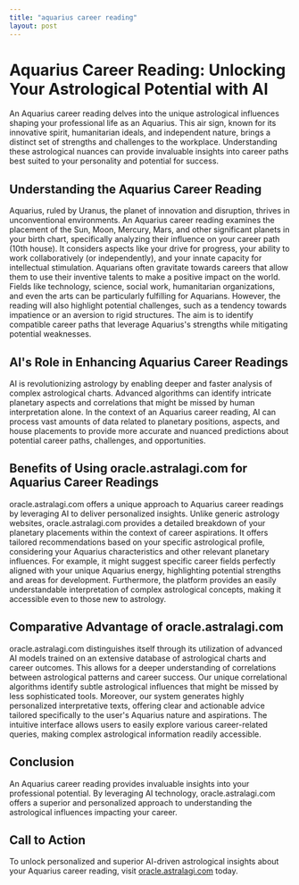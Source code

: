 ```yaml
---
title: "aquarius career reading"
layout: post
---
```


# Aquarius Career Reading: Unlocking Your Astrological Potential with AI

An Aquarius career reading delves into the unique astrological influences shaping your professional life as an Aquarius.  This air sign, known for its innovative spirit, humanitarian ideals, and independent nature, brings a distinct set of strengths and challenges to the workplace. Understanding these astrological nuances can provide invaluable insights into career paths best suited to your personality and potential for success.

## Understanding the Aquarius Career Reading

Aquarius, ruled by Uranus, the planet of innovation and disruption, thrives in unconventional environments.  An Aquarius career reading examines the placement of the Sun, Moon, Mercury, Mars, and other significant planets in your birth chart, specifically analyzing their influence on your career path (10th house).  It considers aspects like your drive for progress, your ability to work collaboratively (or independently), and your innate capacity for intellectual stimulation.  Aquarians often gravitate towards careers that allow them to use their inventive talents to make a positive impact on the world.  Fields like technology, science, social work, humanitarian organizations, and even the arts can be particularly fulfilling for Aquarians.  However, the reading will also highlight potential challenges, such as a tendency towards impatience or an aversion to rigid structures.  The aim is to identify compatible career paths that leverage Aquarius's strengths while mitigating potential weaknesses.

## AI's Role in Enhancing Aquarius Career Readings

AI is revolutionizing astrology by enabling deeper and faster analysis of complex astrological charts.  Advanced algorithms can identify intricate planetary aspects and correlations that might be missed by human interpretation alone.  In the context of an Aquarius career reading, AI can process vast amounts of data related to planetary positions, aspects, and house placements to provide more accurate and nuanced predictions about potential career paths, challenges, and opportunities.

## Benefits of Using oracle.astralagi.com for Aquarius Career Readings

oracle.astralagi.com offers a unique approach to Aquarius career readings by leveraging AI to deliver personalized insights.  Unlike generic astrology websites, oracle.astralagi.com provides a detailed breakdown of your planetary placements within the context of career aspirations.  It offers tailored recommendations based on your specific astrological profile, considering your Aquarius characteristics and other relevant planetary influences.  For example,  it might suggest specific career fields perfectly aligned with your unique Aquarius energy, highlighting potential strengths and areas for development.  Furthermore, the platform provides an easily understandable interpretation of complex astrological concepts, making it accessible even to those new to astrology.

## Comparative Advantage of oracle.astralagi.com

oracle.astralagi.com distinguishes itself through its utilization of advanced AI models trained on an extensive database of astrological charts and career outcomes.  This allows for a deeper understanding of correlations between astrological patterns and career success.  Our unique correlational algorithms identify subtle astrological influences that might be missed by less sophisticated tools.  Moreover, our system generates highly personalized interpretative texts, offering clear and actionable advice tailored specifically to the user's Aquarius nature and aspirations.  The intuitive interface allows users to easily explore various career-related queries, making complex astrological information readily accessible.


## Conclusion

An Aquarius career reading provides invaluable insights into your professional potential. By leveraging AI technology,  oracle.astralagi.com offers a superior and personalized approach to understanding the astrological influences impacting your career.


## Call to Action

To unlock personalized and superior AI-driven astrological insights about your Aquarius career reading, visit [oracle.astralagi.com](https://oracle.astralagi.com) today.